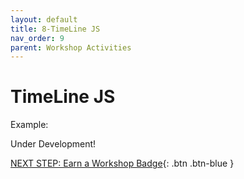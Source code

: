 ```yaml
---
layout: default
title: 8-TimeLine JS
nav_order: 9
parent: Workshop Activities
---
```

# TimeLine JS
Example:<br>
<script src="https://cdn.knightlab.com/libs/timeline3/latest/embed/index.html?source=1s45s1S3LH7ukGOA8fsmI8weK-rgDwRK6i-TMPe6rhcM&font=Default&lang=en&initial_zoom=2&height=800"></script>

Under Development!<br>

[NEXT STEP: Earn a Workshop Badge](informal-credentials.html){: .btn .btn-blue }
